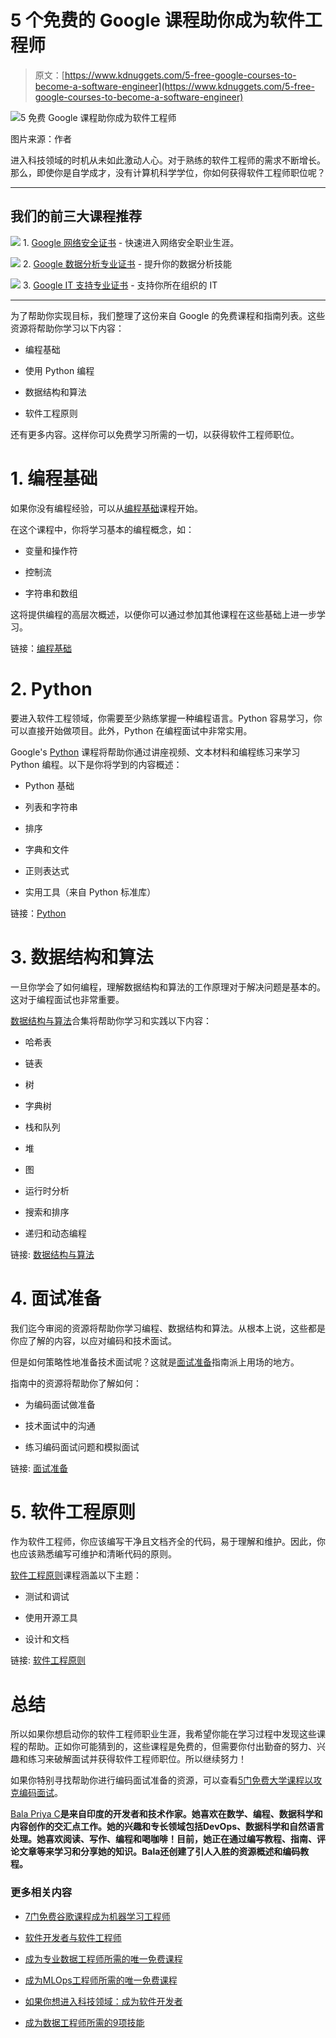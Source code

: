 # 5 个免费的 Google 课程助你成为软件工程师

> 原文：[https://www.kdnuggets.com/5-free-google-courses-to-become-a-software-engineer](https://www.kdnuggets.com/5-free-google-courses-to-become-a-software-engineer)

![5 免费 Google 课程助你成为软件工程师](../Images/06281e393dfb6d4eab779ac860531dd7.png)

图片来源：作者

进入科技领域的时机从未如此激动人心。对于熟练的软件工程师的需求不断增长。那么，即使你是自学成才，没有计算机科学学位，你如何获得软件工程师职位呢？

* * *

## 我们的前三大课程推荐

![](../Images/0244c01ba9267c002ef39d4907e0b8fb.png) 1\. [Google 网络安全证书](https://www.kdnuggets.com/google-cybersecurity) - 快速进入网络安全职业生涯。

![](../Images/e225c49c3c91745821c8c0368bf04711.png) 2\. [Google 数据分析专业证书](https://www.kdnuggets.com/google-data-analytics) - 提升你的数据分析技能

![](../Images/0244c01ba9267c002ef39d4907e0b8fb.png) 3\. [Google IT 支持专业证书](https://www.kdnuggets.com/google-itsupport) - 支持你所在组织的 IT

* * *

为了帮助你实现目标，我们整理了这份来自 Google 的免费课程和指南列表。这些资源将帮助你学习以下内容：

+   编程基础

+   使用 Python 编程

+   数据结构和算法

+   软件工程原则

还有更多内容。这样你可以免费学习所需的一切，以获得软件工程师职位。

# 1\. 编程基础

如果你没有编程经验，可以从[编程基础](https://techdevguide.withgoogle.com/paths/foundational/)课程开始。

在这个课程中，你将学习基本的编程概念，如：

+   变量和操作符

+   控制流

+   字符串和数组

这将提供编程的高层次概述，以便你可以通过参加其他课程在这些基础上进一步学习。

链接：[编程基础](https://techdevguide.withgoogle.com/paths/foundational/)

# 2\. Python

要进入软件工程领域，你需要至少熟练掌握一种编程语言。Python 容易学习，你可以直接开始做项目。此外，Python 在编程面试中非常实用。

Google's [Python](https://developers.google.com/edu/python) 课程将帮助你通过讲座视频、文本材料和编程练习来学习 Python 编程。以下是你将学到的内容概述：

+   Python 基础

+   列表和字符串

+   排序

+   字典和文件

+   正则表达式

+   实用工具（来自 Python 标准库）

链接：[Python](https://developers.google.com/edu/python)

# 3\. 数据结构和算法

一旦你学会了如何编程，理解数据结构和算法的工作原理对于解决问题是基本的。这对于编程面试也非常重要。

[数据结构与算法](https://techdevguide.withgoogle.com/paths/data-structures-and-algorithms/)合集将帮助你学习和实践以下内容：

+   哈希表

+   链表

+   树

+   字典树

+   栈和队列

+   堆

+   图

+   运行时分析

+   搜索和排序

+   递归和动态编程

链接: [数据结构与算法](https://techdevguide.withgoogle.com/paths/data-structures-and-algorithms/)

# 4\. 面试准备

我们迄今审阅的资源将帮助你学习编程、数据结构和算法。从根本上说，这些都是你应了解的内容，以应对编码和技术面试。

但是如何策略性地准备技术面试呢？这就是[面试准备](https://techdevguide.withgoogle.com/paths/interview/)指南派上用场的地方。

指南中的资源将帮助你了解如何：

+   为编码面试做准备

+   技术面试中的沟通

+   练习编码面试问题和模拟面试

链接: [面试准备](https://techdevguide.withgoogle.com/paths/interview/)

# 5\. 软件工程原则

作为软件工程师，你应该编写干净且文档齐全的代码，易于理解和维护。因此，你也应该熟悉编写可维护和清晰代码的原则。

[软件工程原则](https://techdevguide.withgoogle.com/paths/principles/)课程涵盖以下主题：

+   测试和调试

+   使用开源工具

+   设计和文档

链接: [软件工程原则](https://techdevguide.withgoogle.com/paths/principles/)

# 总结

所以如果你想启动你的软件工程师职业生涯，我希望你能在学习过程中发现这些课程的帮助。正如你可能猜到的，这些课程是免费的，但需要你付出勤奋的努力、兴趣和练习来破解面试并获得软件工程师职位。所以继续努力！

如果你特别寻找帮助你进行编码面试准备的资源，可以查看[5门免费大学课程以攻克编码面试](/5-free-university-courses-to-ace-coding-interviews)。

**[](https://twitter.com/balawc27)**[Bala Priya C](https://www.kdnuggets.com/wp-content/uploads/bala-priya-author-image-update-230821.jpg)**是来自印度的开发者和技术作家。她喜欢在数学、编程、数据科学和内容创作的交汇点工作。她的兴趣和专长领域包括DevOps、数据科学和自然语言处理。她喜欢阅读、写作、编程和喝咖啡！目前，她正在通过编写教程、指南、评论文章等来学习和分享她的知识。Bala还创建了引人入胜的资源概述和编码教程。**

### 更多相关内容

+   [7门免费谷歌课程成为机器学习工程师](https://www.kdnuggets.com/7-free-google-courses-to-become-a-machine-learning-engineer)

+   [软件开发者与软件工程师](https://www.kdnuggets.com/2022/05/software-developer-software-engineer.html)

+   [成为专业数据工程师所需的唯一免费课程](https://www.kdnuggets.com/the-only-free-course-you-need-to-become-a-professional-data-engineer)

+   [成为MLOps工程师所需的唯一免费课程](https://www.kdnuggets.com/the-only-free-course-you-need-to-become-a-mlops-engineer)

+   [如果你想进入科技领域：成为软件开发者](https://www.kdnuggets.com/if-you-want-to-get-in-the-tech-space-become-a-software-developer)

+   [成为数据工程师所需的9项技能](https://www.kdnuggets.com/2021/03/9-skills-become-data-engineer.html)
